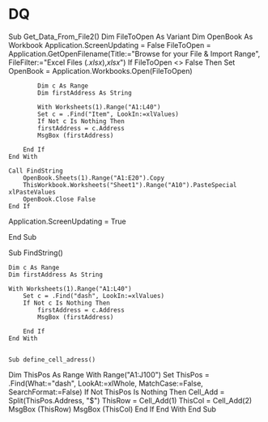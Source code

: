 # DQ

Sub Get_Data_From_File2()
Dim FileToOpen As Variant
Dim OpenBook As Workbook
Application.ScreenUpdating = False
    FileToOpen = Application.GetOpenFilename(Title:="Browse for your File & Import Range", FileFilter:="Excel Files (*.xlsx*),*xlsx*")
    If FileToOpen <> False Then
        Set OpenBook = Application.Workbooks.Open(FileToOpen)
        
            Dim c As Range
            Dim firstAddress As String

            With Worksheets(1).Range("A1:L40")
            Set c = .Find("Item", LookIn:=xlValues)
            If Not c Is Nothing Then
            firstAddress = c.Address
            MsgBox (firstAddress)
            
        End If
    End With

    Call FindString
        OpenBook.Sheets(1).Range("A1:E20").Copy
        ThisWorkbook.Worksheets("Sheet1").Range("A10").PasteSpecial xlPasteValues
        OpenBook.Close False
    End If
    
  
Application.ScreenUpdating = True
    
End Sub

Sub FindString()

    Dim c As Range
    Dim firstAddress As String

    With Worksheets(1).Range("A1:L40")
        Set c = .Find("dash", LookIn:=xlValues)
        If Not c Is Nothing Then
            firstAddress = c.Address
            MsgBox (firstAddress)
            
        End If
    End With
    
    
    Sub define_cell_adress()

Dim ThisPos As Range
With Range("A1:J100")
    Set ThisPos = .Find(What:="dash", LookAt:=xlWhole, MatchCase:=False, SearchFormat:=False)
    If Not ThisPos Is Nothing Then
        Cell_Add = Split(ThisPos.Address, "$")
        ThisRow = Cell_Add(1)
        ThisCol = Cell_Add(2)
        MsgBox (ThisRow)
        MsgBox (ThisCol)
    End If
End With
End Sub
